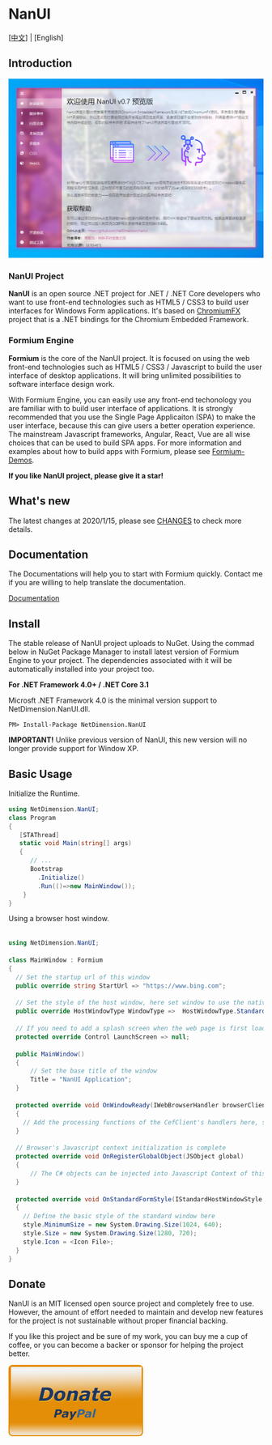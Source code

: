 # NanUI

[[中文](./README.md)] | [English]



## Introduction

![screenshot](./screenshot.png)


### NanUI Project

**NanUI** is an open source .NET project for .NET / .NET Core developers who want to use front-end technologies such as HTML5 / CSS3 to build user interfaces for Windows Form applications. It's based on [ChromiumFX](https://bitbucket.org/chromiumfx/chromiumfx) project that is a .NET bindings for the Chromium Embedded Framework.

### Formium Engine

**Formium** is the core of the NanUI project. It is focused on using the web front-end technologies such as HTML5 / CSS3 / Javascript to build the user interface of desktop applications. It will bring unlimited possibilities to software interface design work.

With Formium Engine, you can easily use any front-end techonology you are familiar with to build user interface of applications. It is strongly recommended that you use the Single Page Applicaiton (SPA) to make the user interface, because this can give users a better operation experience. The mainstream Javascript frameworks, Angular, React, Vue are all wise choices that can be used to build SPA apps. For more information and examples about how to build apps with Formium, please see [Formium-Demos](https://github.com/NetDimension/Formium-Demos).

**If you like NanUI project, please give it a star!**

## What's new

The latest changes at 2020/1/15, please see [CHANGES](./src/changelog.md) to check more details.


## Documentation

The Documentations will help you to start with Formium quickly. Contact me if you are willing to help translate the documentation. 

[Documentation](docs/README.md)


## Install

The stable release of NanUI project uploads to NuGet. Using the commad below in NuGet Package Manager to install latest version of Formium Engine to your project. The dependencies associated with it will be automatically installed into your project too.

**For .NET Framework 4.0+ / .NET Core 3.1**

Microsft .NET Framework 4.0 is the minimal version support to NetDimension.NanUI.dll.

```
PM> Install-Package NetDimension.NanUI
```

**IMPORTANT!** Unlike previous version of NanUI, this new version will no longer provide support for Window XP.



## Basic Usage

Initialize the Runtime.

```C#
using NetDimension.NanUI;
class Program
{
   [STAThread]
   static void Main(string[] args)
   {
      // ...
      Bootstrap
        .Initialize()
        .Run(()=>new MainWindow());
    }
}
```

Using a browser host window.
```C#

using NetDimension.NanUI;

class MainWindow : Formium
{
  // Set the startup url of this window
  public override string StartUrl => "https://www.bing.com";

  // Set the style of the host window, here set window to use the native style 
  public override HostWindowType WindowType =>  HostWindowType.Standard;

  // If you need to add a splash screen when the web page is first loaded, return the control instance of the splash screen here
  protected override Control LaunchScreen => null;

  public MainWindow()
  {
      // Set the base title of the window
      Title = "NanUI Application";
  }

  protected override void OnWindowReady(IWebBrowserHandler browserClient)
  {
    // Add the processing functions of the CefClient's handlers here, such as DownloadHandler， LifeSpanHandler, DisplayHandler, etc. 
  }

  // Browser's Javascript context initialization is complete
  protected override void OnRegisterGlobalObject(JSObject global)
  {
      // The C# objects can be injected into Javascript Context of this window here
  }

  protected override void OnStandardFormStyle(IStandardHostWindowStyle style)
  {
    // Define the basic style of the standard window here
    style.MinimumSize = new System.Drawing.Size(1024, 640);
    style.Size = new System.Drawing.Size(1280, 720);
    style.Icon = <Icon File>;
  }
}
```

## Donate
NanUI is an MIT licensed open source project and completely free to use. However, the amount of effort needed to maintain and develop new features for the project is not sustainable without proper financial backing.

If you like this project and be sure of my work, you can buy me a cup of coffee, or you can become a backer or sponsor for helping the project better.

[![DONATE](docs/images/paypal.png)](https://www.paypal.me/mrjson)







